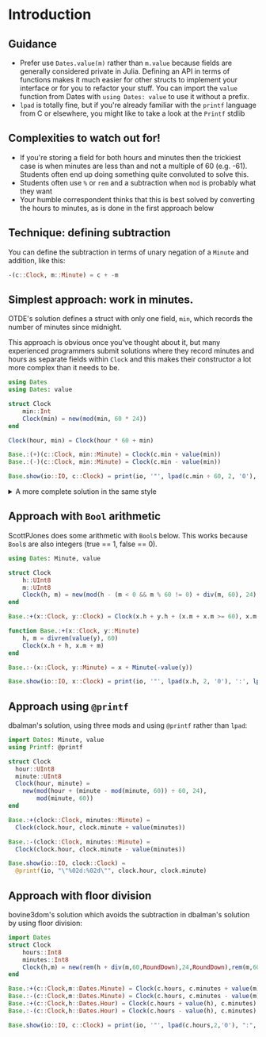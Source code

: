 # Introduction

## Guidance

- Prefer use `Dates.value(m)` rather than `m.value` because fields are generally considered private in Julia. Defining an API in terms of functions makes it much easier for other structs to implement your interface or for you to refactor your stuff. You can import the `value` function from Dates with `using Dates: value` to use it without a prefix.
- `lpad` is totally fine, but if you're already familiar with the `printf` language from C or elsewhere, you might like to take a look at the `Printf` stdlib


## Complexities to watch out for!

- If you're storing a field for both hours and minutes then
the trickiest case is when minutes are less than and not a multiple of 60 (e.g. -61).
Students often end up doing something quite convoluted to solve this.
- Students often use `%` or `rem` and a subtraction when `mod` is probably what they want
- Your humble correspondent thinks that this is best solved by converting the hours to minutes, as is done in the first approach below


## Technique: defining subtraction

You can define the subtraction in terms of unary negation of a `Minute` and addition, like this:

```julia
-(c::Clock, m::Minute) = c + -m
```

## Simplest approach: work in minutes.

OTDE's solution defines a struct with only one field, `min`, which records the number of minutes since midnight.

This approach is obvious once you've thought about it, but many experienced programmers submit solutions where they record minutes and hours as separate fields within `Clock` and this makes their constructor a lot more complex than it needs to be.

```julia
using Dates
using Dates: value

struct Clock
    min::Int
    Clock(min) = new(mod(min, 60 * 24))
end

Clock(hour, min) = Clock(hour * 60 + min)

Base.:(+)(c::Clock, min::Minute) = Clock(c.min + value(min))
Base.:(-)(c::Clock, min::Minute) = Clock(c.min - value(min))

Base.show(io::IO, c::Clock) = print(io, '"', lpad(c.min ÷ 60, 2, '0'), ':', lpad(mod(c.min, 60), 2, '0'), '"')
```

<details>
<summary>A more complete solution in the same style</summary>

A similar solution by cmcaine includes a docstring; defines `Dates.minute` and `Dates.hour` for their `Clock` type; and uses those methods and `Printf.@printf` in their `show` method.

```julia
import Base: show, +, -
import Dates: Minute, hour, minute, value

using Printf: @printf

"""
    Clock(hours, mins)
    Clock(mins_since_midnight)

An instance of time at minute resolution somewhere between midnight and one minute before midnight.
"""
struct Clock
    mins::Int32
    Clock(mins) = new(mod(mins, 60 * 24))
end

Clock(hours, mins) = Clock(hours * 60 + mins)

hour(c::Clock) = div(c.mins, 60)
minute(c::Clock) = mod(c.mins, 60)

+(c::Clock, m::Minute) = Clock(c.mins + value(m))
-(c::Clock, m::Minute) = c + -m

show(io::IO, c::Clock) = @printf(io, "\"%02d:%02d\"", hour(c), minute(c))
```

</details>

## Approach with `Bool` arithmetic

ScottPJones does some arithmetic with `Bool`s below. This works because `Bool`s are also integers (true == 1, false == 0).

```julia
using Dates: Minute, value

struct Clock
    h::UInt8
    m::UInt8
    Clock(h, m) = new(mod(h - (m < 0 && m % 60 != 0) + div(m, 60), 24), mod(m, 60))
end

Base.:+(x::Clock, y::Clock) = Clock(x.h + y.h + (x.m + x.m >= 60), x.m + y.m)

function Base.:+(x::Clock, y::Minute)
    h, m = divrem(value(y), 60)
    Clock(x.h + h, x.m + m)
end

Base.:-(x::Clock, y::Minute) = x + Minute(-value(y))

Base.show(io::IO, x::Clock) = print(io, '"', lpad(x.h, 2, '0'), ':', lpad(x.m, 2, '0'), '"')
```

## Approach using `@printf`

dbalman's solution, using three mods and using `@printf` rather than `lpad`:

```julia
import Dates: Minute, value
using Printf: @printf

struct Clock
  hour::UInt8
  minute::UInt8
  Clock(hour, minute) =
    new(mod(hour + (minute - mod(minute, 60)) ÷ 60, 24),
        mod(minute, 60))
end

Base.:+(clock::Clock, minutes::Minute) =
  Clock(clock.hour, clock.minute + value(minutes))

Base.:-(clock::Clock, minutes::Minute) =
  Clock(clock.hour, clock.minute - value(minutes))

Base.show(io::IO, clock::Clock) =
  @printf(io, "\"%02d:%02d\"", clock.hour, clock.minute)
```

## Approach with floor division

bovine3dom's solution which avoids the subtraction in dbalman's solution by using floor division:

```julia
import Dates
struct Clock
    hours::Int8
    minutes::Int8
    Clock(h,m) = new(rem(h + div(m,60,RoundDown),24,RoundDown),rem(m,60,RoundDown))
end

Base.:+(c::Clock,m::Dates.Minute) = Clock(c.hours, c.minutes + value(m))
Base.:-(c::Clock,m::Dates.Minute) = Clock(c.hours, c.minutes - value(m))
Base.:+(c::Clock,h::Dates.Hour) = Clock(c.hours + value(h), c.minutes)
Base.:-(c::Clock,h::Dates.Hour) = Clock(c.hours - value(h), c.minutes)

Base.show(io::IO, c::Clock) = print(io, '"', lpad(c.hours,2,'0'), ":", lpad(c.minutes,2,'0'), '"')
```
